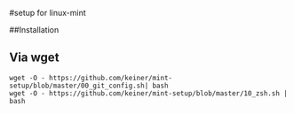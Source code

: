#setup for linux-mint

##Installation

## Via wget
``` 
wget -O - https://github.com/keiner/mint-setup/blob/master/00_git_config.sh| bash
wget -O - https://github.com/keiner/mint-setup/blob/master/10_zsh.sh | bash
```

